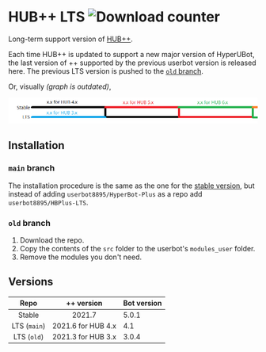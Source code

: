 # HUB++ LTS ![Download counter](https://img.shields.io/github/downloads/userbot8895/HBPlus-LTS/latest/total?color=%23aaaaa&label=downloads)
Long-term support version of [HUB++](https://github.com/userbot8895/HUB-Plus).

Each time HUB++ is updated to support a new major version of HyperUBot, the last version of ++ supported by the previous userbot version is released here. The previous LTS version is pushed to the [`old` branch](https://github.com/userbot8895/HBPlus-LTS/tree/old).

Or, visually _(graph is outdated)_,

![image](ltsgraph.png)

## Installation
### `main` branch
The installation procedure is the same as the one for the [stable version](https://github.com/userbot8895/HyperBot-Plus/blob/master/guides/Install.md), but instead of adding `userbot8895/HyperBot-Plus` as a repo add `userbot8895/HBPlus-LTS`.
### `old` branch
1. Download the repo.
2. Copy the contents of the `src` folder to the userbot's `modules_user` folder.
3. Remove the modules you don't need.

## Versions
|  Repo         |     ++ version     | Bot version |
|:-------------:|:------------------:|-------------|
| Stable        | 2021.7             | 5.0.1       |
| LTS (`main`)  | 2021.6 for HUB 4.x | 4.1         |
| LTS (`old`)   | 2021.3 for HUB 3.x | 3.0.4       |
